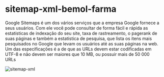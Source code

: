 # sitemap-xml-bemol-farma
Google Sitemaps é um dos vários serviços que a empresa Google fornece a seus usuários.  Com ele você pode consultar de forma fácil e rápida as estatísticas de indexação do seu site, taxa de rastreamento, o pagerank de suas páginas e também a estatística de pesquisa, que lista os itens mais pesquisados no Google que levam os usuários até as suas páginas na web.  Um das especificações é a de que as URLs devem estar codificadas em UTF-8 e não devem ser maiores que 10 MB, ou possuir mais de 50 000 URLs

![sitemap-xml](https://user-images.githubusercontent.com/87333479/145690490-c2efc60e-d37c-4e73-8171-67435fb703dd.jpg)
